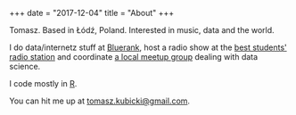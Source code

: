 +++
date = "2017-12-04"
title = "About"
+++

Tomasz. Based in Łódź, Poland. Interested in music, data and the world.

I do data/internetz stuff at [Bluerank](https://www.bluerank.pl/), host a radio show at the [best students' radio station](http://www.zak.lodz.pl/) and coordinate [a local meetup group](https://www.meetup.com/data-science-lodz/) dealing with data science.

I code mostly in [R](https://www.r-project.org/).

You can hit me up at <tomasz.kubicki@gmail.com>.
